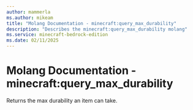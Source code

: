 ```yaml
---
author: mammerla
ms.author: mikeam
title: "Molang Documentation - minecraft:query_max_durability"
description: "Describes the minecraft:query_max_durability molang"
ms.service: minecraft-bedrock-edition
ms.date: 02/11/2025 
---
```


# Molang Documentation - minecraft:query_max_durability

Returns the max durability an item can take.

